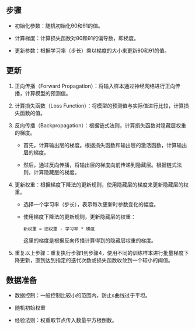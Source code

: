 
## 步骤

- 初始化参数：随机初始化θ0和θ1的值。

- 计算梯度：计算损失函数对θ0和θ1的偏导数，即梯度。

- 更新参数：根据学习率（步长）乘以梯度的大小来更新θ0和θ1的值。



## 更新

1. 正向传播（Forward Propagation）：将输入样本通过神经网络进行正向传播，计算模型的预测值。


3. 计算损失函数（Loss Function）：将模型的预测值与实际值进行比较，计算损失函数的值。


5. 反向传播（Backpropagation）：根据链式法则，计算损失函数对隐藏层权重的梯度。

   - 首先，计算输出层的梯度。根据损失函数和输出层的激活函数，计算输出层的梯度。
   
   - 然后，通过反向传播，将输出层的梯度向前传递到隐藏层。根据链式法则，计算隐藏层的梯度。


4. 更新权重：根据梯度下降法的更新规则，使用隐藏层的梯度来更新隐藏层的权重。   

   - 选择一个学习率（步长），表示每次更新时参数变化的幅度。
   
   - 使用梯度下降法的更新规则，更新隐藏层的权重：
   
     ```
     新权重 = 旧权重 - 学习率 * 梯度
     ```
     
     这里的梯度是根据反向传播计算得到的隐藏层权重的梯度。

5. 重复以上步骤：重复执行步骤1到步骤4，使用不同的训练样本进行批量梯度下降更新，直到达到指定的迭代次数或损失函数收敛到一个较小的阈值。


## 数据准备

- 数据控制：一般控制比较小的范围内，防止s曲线过于平坦。

- 随机初始权重

- 经验法则：权重取节点传入数量平方根倒数。

